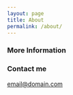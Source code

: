 ```yaml
---
layout: page
title: About
permalink: /about/
---
```


### More Information


### Contact me

[email@domain.com](mailto:email@domain.com)
